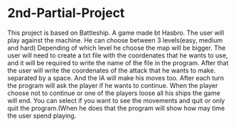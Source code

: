 # 2nd-Partial-Project
This project is based on Battleship. A game made bt Hasbro.
The user will play against the machine. He can choose between 3 levels(easy, medium and hard) Depending of which level he choose the map will be bigger.
The user will need to create a txt file with the coordenates that he wants to use, and it will be required to write the name of the file in the program.
After that the user will write the coordenates of the attack that he wants to make. separated by a space. And the IA will make his moves too.
After each turn the program will ask the player if he wants to continue.
When the player choose not to continue or one of the players loose all his ships the game will end.
You can select if you want to see the movements and quit or only quit the program.(When he does that the program will show how may time the user spend playing.

